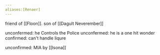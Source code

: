 ```yaml
---
aliases:[Renaer]
---
```


friend of [[Floon]]. son of [[Dagult Neverember]]


unconfermed: he Controls the Police
unconfermed: he is a one hit wonder
confirmed: can't handle liqure

unconfirmed: MIA by [[Isona]]
